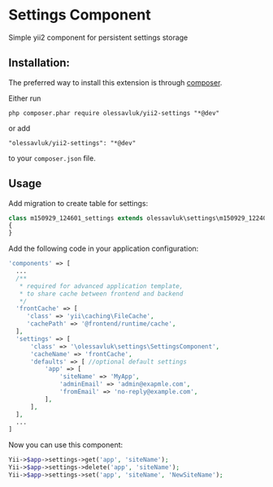 # Settings Component
Simple yii2 component for persistent settings storage

## Installation:
The preferred way to install this extension is through [composer](http://getcomposer.org/download/).

Either run

`php composer.phar require olessavluk/yii2-settings "*@dev"`

or add

`"olessavluk/yii2-settings": "*@dev"`

to your `composer.json` file.

## Usage

Add migration to create table for settings:

```php
class m150929_124601_settings extends olessavluk\settings\m150929_122401_settings
{
}
```

Add the following code in your application configuration:
```php
'components' => [
  ...
  /**
   * required for advanced application template,
   * to share cache between frontend and backend
   */
  'frontCache' => [
     'class' => 'yii\caching\FileCache',
     'cachePath' => '@frontend/runtime/cache',
  ],
  'settings' => [
      'class' => '\olessavluk\settings\SettingsComponent',
      'cacheName' => 'frontCache',
      'defaults' => [ //optional default settings
          'app' => [
              'siteName' => 'MyApp',
              'adminEmail' => 'admin@exapmle.com',
              'fromEmail' => 'no-reply@example.com',
          ],
      ],
  ],
  ...
]
```

Now you can use this component:

```php
Yii->$app->settings->get('app', 'siteName');
Yii->$app->settings->delete('app', 'siteName');
Yii->$app->settings->set('app', 'siteName', 'NewSiteName');
```
